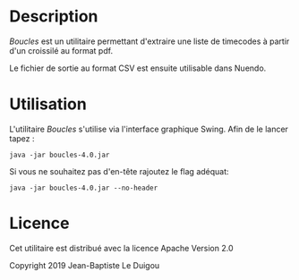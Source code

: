 # Description

*Boucles* est un utilitaire permettant d'extraire une liste de timecodes à partir d'un croissilé au format pdf.

Le fichier de sortie au format CSV est ensuite utilisable dans Nuendo.

# Utilisation

L'utilitaire *Boucles* s'utilise via l'interface graphique Swing.
Afin de le lancer tapez :
```
java -jar boucles-4.0.jar
``` 
Si vous ne souhaitez pas d'en-tête rajoutez le flag adéquat:
```
java -jar boucles-4.0.jar --no-header
``` 

# Licence
Cet utilitaire est distribué avec la licence Apache Version 2.0

Copyright 2019 Jean-Baptiste Le Duigou
